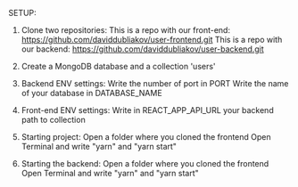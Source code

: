 SETUP:

1. Clone two repositories:
   This is a repo with our front-end: https://github.com/daviddubliakov/user-frontend.git
   This is a repo with our backend: https://github.com/daviddubliakov/user-backend.git

2. Create a MongoDB database and a collection 'users'

3. Backend ENV settings:
   Write the number of port in PORT
   Write the name of your database in DATABASE_NAME

4. Front-end ENV settings:
   Write in REACT_APP_API_URL your backend path to collection

5. Starting project:
   Open a folder where you cloned the frontend
   Open Terminal and write "yarn" and "yarn start"

6. Starting the backend:
   Open a folder where you cloned the frontend
   Open Terminal and write "yarn" and "yarn start"
